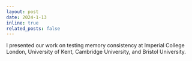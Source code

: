 ```yaml
---
layout: post
date: 2024-1-13
inline: true
related_posts: false
---
```


I presented our work on testing memory consistency at Imperial College London, University of Kent, Cambridge University, and Bristol University.

